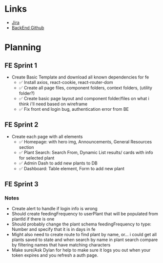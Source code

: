 # Links
- [Jira](https://gardentracker.atlassian.net/browse/CGS-8?atlOrigin=eyJpIjoiNzMwYzc5ZDdhZjc4NDdkYjhlZjhmMjhhZThmNDY1MDUiLCJwIjoiaiJ9)
- [BackEnd Github](https://github.com/Bkeefe901/CapstoneBE)






# Planning

## FE Sprint 1
- Create Basic Template and download all known dependencies for fe
    - ✅ Install axios, react-cookie, react-router-dom
    - ✅ Create all page files, component folders, context folders, (utility folder?)
    - ✅ Create basic page layout and component folder/files on what i think i'll need based on wireframe
    - ✅ Fix front end login bug, authentication error from BE



## FE Sprint 2
- Create each page with all elements
    - ✅ Homepage: with hero img, Announcements, General Resources section
    - ✅ Plant Search: Search From, Dynamic List results/ cards with info for selected plant
    - ✅ Admin Dash to add new plants to DB
    - ✅ Dashboard: Table element, Form to add new plant


## FE Sprint 3

    


### Notes
- Create alert to handle if login info is wrong
- Should create feedingFrequency to userPlant that will be populated from plantId if there is one
- Should probably change the plant schema feedingFrequency to type: Number and specify that it is in days in fe
- Might also need to create route to find plant by name, or... i could get all plants saved to state and when search by name in plant search compare by filtering names that have matching characters
- Make sure/Ask Dylan for help to make sure it logs you out when your token expires and you refresh a auth page.